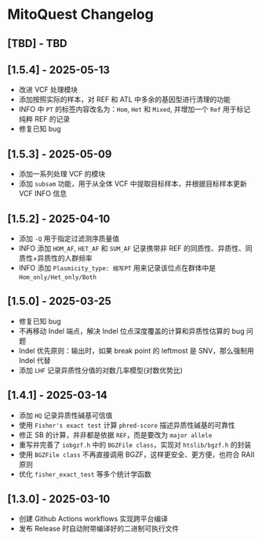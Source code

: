 # MitoQuest Changelog

## [TBD] - TBD

## [1.5.4] - 2025-05-13

- 改进 VCF 处理模块
- 添加按照实际的样本，对 REF 和 ATL 中多余的基因型进行清理的功能
- INFO 中 `PT` 的标签内容改名为：`Hom`, `Het` 和 `Mixed`, 并增加一个 `Ref` 用于标记纯粹 REF 的记录
- 修复已知 bug

## [1.5.3] - 2025-05-09

- 添加一系列处理 VCF 的模块
- 添加 `subsam` 功能，用于从全体 VCF 中提取目标样本，并根据目标样本更新 VCF INFO 信息

## [1.5.2] - 2025-04-10

- 添加 `-Q` 用于指定过滤测序质量值
- INFO 添加 `HOM_AF`, `HET_AF` 和 `SUM_AF` 记录携带非 REF 的同质性、异质性、同质性+异质性的人群频率
- INFO 添加 `Plasmicity_type: 缩写PT` 用来记录该位点在群体中是 `Hom_only/Het_only/Both`

## [1.5.0] - 2025-03-25

- 修复已知 bug
- 不再移动 Indel 端点，解决 Indel 位点深度覆盖的计算和异质性估算的 bug 问题
- Indel 优先原则：输出时，如果 break point 的 leftmost 是 SNV，那么强制用 Indel 代替
- 添加 `LHF` 记录异质性分值的对数几率模型(对数优势比)

## [1.4.1] - 2025-03-14

- 添加 `HQ` 记录异质性碱基可信值
- 使用 `Fisher's exact test` 计算 `phred-score` 描述异质性碱基的可靠性
- 修正 SB 的计算，并非都是依据 `REF`，而是要改为 `major allele`
- 重写并完善了 `iobgzf.h` 中的 `BGZFile class`，实现对 `htslib/bgzf.h` 的封装
- 使用 `BGZFile class` 不再直接调用 BGZF，这样更安全、更方便，也符合 RAII 原则
- 优化 `fisher_exact_test` 等多个统计学函数

## [1.3.0] - 2025-03-10

- 创建 Github Actions workflows 实现跨平台编译
- 发布 Release 时自动附带编译好的二进制可执行文件
